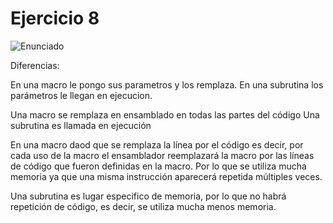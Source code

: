 # Ejercicio 8

![Enunciado](https://github.com/Lukas-De-Angelis-Riva/Estructura-Assembly/blob/master/Ejercicio8/Enunciado.JPG)

Diferencias:


En una macro le pongo sus parametros y los remplaza.
En una subrutina los parámetros le llegan en ejecucion.


Una macro se remplaza en ensamblado en todas las partes del código
Una subrutina es llamada en ejecución


En una macro daod que se remplaza la línea por el código
es decir, por cada uso de la macro el ensamblador reemplazará la macro por las líneas de código que fueron definidas en la macro.
Por lo que se utiliza mucha memoria ya que una misma instrucción aparecerá repetida múltiples veces.

Una subrutina es lugar especifico de memoria, por lo que no habrá repetición de código, es decir, se utiliza mucha menos memoria.